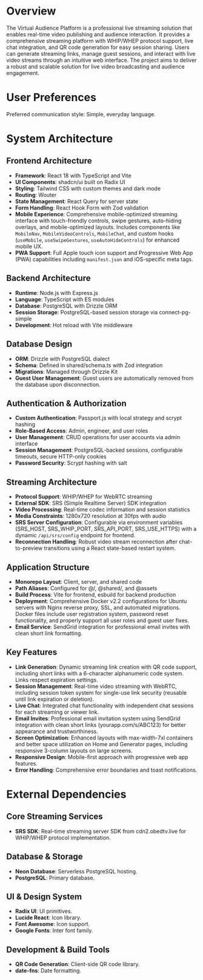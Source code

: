 # Overview

The Virtual Audience Platform is a professional live streaming solution that enables real-time video publishing and audience interaction. It provides a comprehensive streaming platform with WHIP/WHEP protocol support, live chat integration, and QR code generation for easy session sharing. Users can generate streaming links, manage guest sessions, and interact with live video streams through an intuitive web interface. The project aims to deliver a robust and scalable solution for live video broadcasting and audience engagement.

# User Preferences

Preferred communication style: Simple, everyday language.

# System Architecture

## Frontend Architecture
- **Framework**: React 18 with TypeScript and Vite
- **UI Components**: shadcn/ui built on Radix UI
- **Styling**: Tailwind CSS with custom themes and dark mode
- **Routing**: Wouter
- **State Management**: React Query for server state
- **Form Handling**: React Hook Form with Zod validation
- **Mobile Experience**: Comprehensive mobile-optimized streaming interface with touch-friendly controls, swipe gestures, auto-hiding overlays, and mobile-optimized layouts. Includes components like `MobileNav`, `MobileVideoControls`, `MobileChat`, and custom hooks (`useMobile`, `useSwipeGestures`, `useAutoHideControls`) for enhanced mobile UX.
- **PWA Support**: Full Apple touch icon support and Progressive Web App (PWA) capabilities including `manifest.json` and iOS-specific meta tags.

## Backend Architecture  
- **Runtime**: Node.js with Express.js
- **Language**: TypeScript with ES modules
- **Database**: PostgreSQL with Drizzle ORM
- **Session Storage**: PostgreSQL-based session storage via connect-pg-simple
- **Development**: Hot reload with Vite middleware

## Database Design
- **ORM**: Drizzle with PostgreSQL dialect
- **Schema**: Defined in shared/schema.ts with Zod integration
- **Migrations**: Managed through Drizzle Kit
- **Guest User Management**: Guest users are automatically removed from the database upon disconnection.

## Authentication & Authorization
- **Custom Authentication**: Passport.js with local strategy and scrypt hashing
- **Role-Based Access**: Admin, engineer, and user roles
- **User Management**: CRUD operations for user accounts via admin interface
- **Session Management**: PostgreSQL-backed sessions, configurable timeouts, secure HTTP-only cookies
- **Password Security**: Scrypt hashing with salt

## Streaming Architecture
- **Protocol Support**: WHIP/WHEP for WebRTC streaming
- **External SDK**: SRS (Simple Realtime Server) SDK integration
- **Video Processing**: Real-time codec information and session statistics
- **Media Constraints**: 1280x720 resolution at 30fps with audio
- **SRS Server Configuration**: Configurable via environment variables (SRS_HOST, SRS_WHIP_PORT, SRS_API_PORT, SRS_USE_HTTPS) with a dynamic `/api/srs/config` endpoint for frontend.
- **Reconnection Handling**: Robust video stream reconnection after chat-to-preview transitions using a React state-based restart system.

## Application Structure
- **Monorepo Layout**: Client, server, and shared code
- **Path Aliases**: Configured for @/, @shared/, and @assets
- **Build Process**: Vite for frontend, esbuild for backend production
- **Deployment**: Comprehensive Docker v2.2 configurations for Ubuntu servers with Nginx reverse proxy, SSL, and automated migrations. Docker files include user registration system, password reset functionality, and properly support all user roles and guest user fixes.
- **Email Service**: SendGrid integration for professional email invites with clean short link formatting.

## Key Features
- **Link Generation**: Dynamic streaming link creation with QR code support, including short links with a 6-character alphanumeric code system. Links respect expiration settings.
- **Session Management**: Real-time video streaming with WebRTC, including session token system for single-use link security (reusable until link expiration or deletion).
- **Live Chat**: Integrated chat functionality with independent chat sessions for each streaming or viewer link.
- **Email Invites**: Professional email invitation system using SendGrid integration with clean short links (yourapp.com/s/ABC123) for better appearance and trustworthiness.
- **Screen Optimization**: Enhanced layouts with max-width-7xl containers and better space utilization on Home and Generator pages, including responsive 3-column layouts on large screens.
- **Responsive Design**: Mobile-first approach with progressive web app features.
- **Error Handling**: Comprehensive error boundaries and toast notifications.

# External Dependencies

## Core Streaming Services
- **SRS SDK**: Real-time streaming server SDK from cdn2.obedtv.live for WHIP/WHEP protocol implementation.

## Database & Storage
- **Neon Database**: Serverless PostgreSQL hosting.
- **PostgreSQL**: Primary database.

## UI & Design System
- **Radix UI**: UI primitives.
- **Lucide React**: Icon library.
- **Font Awesome**: Icon support.
- **Google Fonts**: Inter font family.

## Development & Build Tools
- **QR Code Generation**: Client-side QR code library.
- **date-fns**: Date formatting.